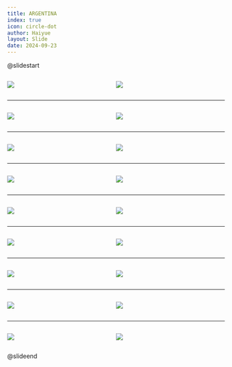 ```yaml
---
title: ARGENTINA
index: true
icon: circle-dot
author: Haiyue
layout: Slide
date: 2024-09-23
---
```

 
@slidestart

<div style="display:flex">
<div style="flex:1">

![](https://raw.githubusercontent.com/yclord/reading/refs/heads/master/english/Level-S/ARGENTINA/001.webp)
</div>
<div style="flex:1">

![](https://raw.githubusercontent.com/yclord/reading/refs/heads/master/english/Level-S/ARGENTINA/002.webp)
</div>
</div>

---

<div style="display:flex">
<div style="flex:1">

![](https://raw.githubusercontent.com/yclord/reading/refs/heads/master/english/Level-S/ARGENTINA/003.webp)
</div>
<div style="flex:1">

![](https://raw.githubusercontent.com/yclord/reading/refs/heads/master/english/Level-S/ARGENTINA/004.webp)
</div>
</div>

---

<div style="display:flex">
<div style="flex:1">

![](https://raw.githubusercontent.com/yclord/reading/refs/heads/master/english/Level-S/ARGENTINA/005.webp)
</div>
<div style="flex:1">

![](https://raw.githubusercontent.com/yclord/reading/refs/heads/master/english/Level-S/ARGENTINA/006.webp)
</div>
</div>

---

<div style="display:flex">
<div style="flex:1">

![](https://raw.githubusercontent.com/yclord/reading/refs/heads/master/english/Level-S/ARGENTINA/007.webp)
</div>
<div style="flex:1">

![](https://raw.githubusercontent.com/yclord/reading/refs/heads/master/english/Level-S/ARGENTINA/008.webp)
</div>
</div>

---

<div style="display:flex">
<div style="flex:1">

![](https://raw.githubusercontent.com/yclord/reading/refs/heads/master/english/Level-S/ARGENTINA/009.webp)
</div>
<div style="flex:1">

![](https://raw.githubusercontent.com/yclord/reading/refs/heads/master/english/Level-S/ARGENTINA/010.webp)
</div>
</div>

---

<div style="display:flex">
<div style="flex:1">

![](https://raw.githubusercontent.com/yclord/reading/refs/heads/master/english/Level-S/ARGENTINA/011.webp)
</div>
<div style="flex:1">

![](https://raw.githubusercontent.com/yclord/reading/refs/heads/master/english/Level-S/ARGENTINA/012.webp)
</div>
</div>

---

<div style="display:flex">
<div style="flex:1">

![](https://raw.githubusercontent.com/yclord/reading/refs/heads/master/english/Level-S/ARGENTINA/013.webp)
</div>
<div style="flex:1">

![](https://raw.githubusercontent.com/yclord/reading/refs/heads/master/english/Level-S/ARGENTINA/014.webp)
</div>
</div>

---

<div style="display:flex">
<div style="flex:1">

![](https://raw.githubusercontent.com/yclord/reading/refs/heads/master/english/Level-S/ARGENTINA/015.webp)
</div>
<div style="flex:1">

![](https://raw.githubusercontent.com/yclord/reading/refs/heads/master/english/Level-S/ARGENTINA/016.webp)
</div>
</div>

---

<div style="display:flex">
<div style="flex:1">

![](https://raw.githubusercontent.com/yclord/reading/refs/heads/master/english/Level-S/ARGENTINA/017.webp)
</div>
<div style="flex:1">

![](https://raw.githubusercontent.com/yclord/reading/refs/heads/master/english/Level-S/ARGENTINA/018.webp)
</div>
</div>

@slideend